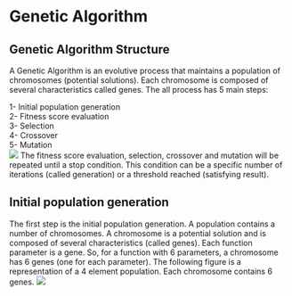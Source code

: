 # Genetic Algorithm
## Genetic Algorithm Structure
A Genetic Algorithm is an evolutive process that maintains a population of chromosomes (potential solutions). Each chromosome is composed of several characteristics called genes. The all process has 5 main steps:

1- Initial population generation<br>
2- Fitness score evaluation<br>
3- Selection<br>
4- Crossover<br>
5- Mutation<br>
![](https://cylab.be/storage/blog/172/files/Mjmxx5pGCh4mMjKC/2021-09-08_11-02.png)
The fitness score evaluation, selection, crossover and mutation will be repeated until a stop condition. This condition can be a specific number of iterations (called generation) or a threshold reached (satisfying result).
## Initial population generation
The first step is the initial population generation. A population contains a number of chromosomes. A chromosome is a potential solution and is composed of several characteristics (called genes). Each function parameter is a gene. So, for a function with 6 parameters, a chromosome has 6 genes (one for each parameter). The following figure is a representation of a 4 element population. Each chromosome contains 6 genes.
![](https://cylab.be/storage/blog/172/files/SkqyeAmd0OV6tal7/chromosome.png)
